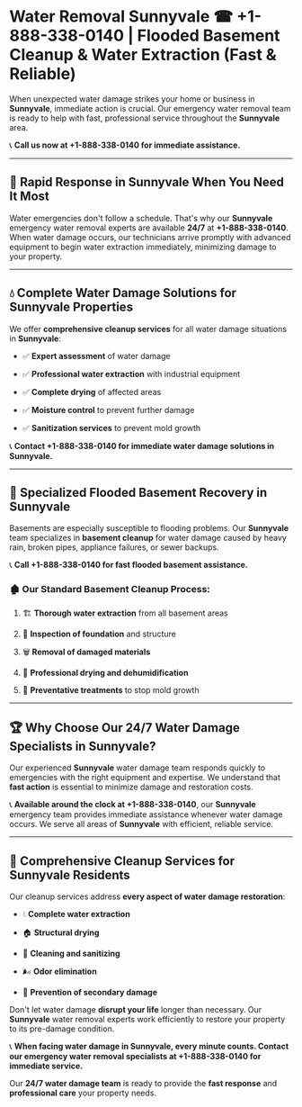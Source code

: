 # Water Removal Sunnyvale ☎ +1-888-338-0140 | Flooded Basement Cleanup & Water Extraction (Fast & Reliable)

When unexpected water damage strikes your home or business in **Sunnyvale**, immediate action is crucial. Our emergency water removal team is ready to help with fast, professional service throughout the **Sunnyvale** area. 

📞 **Call us now at +1-888-338-0140 for immediate assistance.**
---
## 🚀 Rapid Response in Sunnyvale When You Need It Most
Water emergencies don't follow a schedule. That's why our **Sunnyvale** emergency water removal experts are available **24/7** at **+1-888-338-0140**. When water damage occurs, our technicians arrive promptly with advanced equipment to begin water extraction immediately, minimizing damage to your property.
---
## 💧 Complete Water Damage Solutions for Sunnyvale Properties
We offer **comprehensive cleanup services** for all water damage situations in **Sunnyvale**:
- ✅ **Expert assessment** of water damage  
- ✅ **Professional water extraction** with industrial equipment  
- ✅ **Complete drying** of affected areas  
- ✅ **Moisture control** to prevent further damage  
- ✅ **Sanitization services** to prevent mold growth  
📞 **Contact +1-888-338-0140 for immediate water damage solutions in Sunnyvale.**
---
## 🌊 Specialized Flooded Basement Recovery in Sunnyvale
Basements are especially susceptible to flooding problems. Our **Sunnyvale** team specializes in **basement cleanup** for water damage caused by heavy rain, broken pipes, appliance failures, or sewer backups. 
📞 **Call +1-888-338-0140 for fast flooded basement assistance.**
### 🏚️ Our Standard Basement Cleanup Process:
1. 🏗️ **Thorough water extraction** from all basement areas  
2. 🔎 **Inspection of foundation** and structure  
3. 🗑️ **Removal of damaged materials**  
4. 💨 **Professional drying and dehumidification**  
5. 🚫 **Preventative treatments** to stop mold growth  
---
## 🏆 Why Choose Our 24/7 Water Damage Specialists in Sunnyvale?
Our experienced **Sunnyvale** water damage team responds quickly to emergencies with the right equipment and expertise. We understand that **fast action** is essential to minimize damage and restoration costs.
📞 **Available around the clock at +1-888-338-0140**, our **Sunnyvale** emergency team provides immediate assistance whenever water damage occurs. We serve all areas of **Sunnyvale** with efficient, reliable service.
---
## 🧹 Comprehensive Cleanup Services for Sunnyvale Residents
Our cleanup services address **every aspect of water damage restoration**:
- 💧 **Complete water extraction**  
- 🏠 **Structural drying**  
- 🧼 **Cleaning and sanitizing**  
- 🌬️ **Odor elimination**  
- 🚫 **Prevention of secondary damage**  
Don't let water damage **disrupt your life** longer than necessary. Our **Sunnyvale** water removal experts work efficiently to restore your property to its pre-damage condition.
📞 **When facing water damage in Sunnyvale, every minute counts. Contact our emergency water removal specialists at +1-888-338-0140 for immediate service.**
Our **24/7 water damage team** is ready to provide the **fast response** and **professional care** your property needs.
